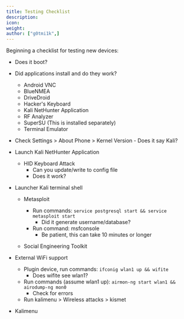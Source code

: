 ```yaml
---
title: Testing Checklist
description:
icon:
weight:
author: ["g0tmi1k",]
---
```


Beginning a checklist for testing new devices:

- Does it boot?

- Did applications install and do they work?

    - Android VNC
    - BlueNMEA
    - DriveDroid
    - Hacker's Keyboard
    - Kali NetHunter Application
    - RF Analyzer
    - SuperSU (This is installed separately)
    - Terminal Emulator

- Check Settings > About Phone > Kernel Version - Does it say Kali?

- Launch Kali NetHunter Application

    - HID Keyboard Attack
        - Can you update/write to config file
        - Does it work?

- Launcher Kali terminal shell

    - Metasploit
        - Run commands: `service postgresql start && service metasploit start`
            - Did it generate username/database?
        - Run command: msfconsole
            - Be patient, this can take 10 minutes or longer

    - Social Engineering Toolkit

- External WiFi support

    - Plugin device, run commands: `ifconig wlan1 up && wifite`
        - Does wifite see wlan1?
    - Run commands (assume wlan1 up): `airmon-ng start wlan1 && airodump-ng mon0`
        - Check for errors
    - Run kalimenu > Wireless attacks > kismet

- Kalimenu
